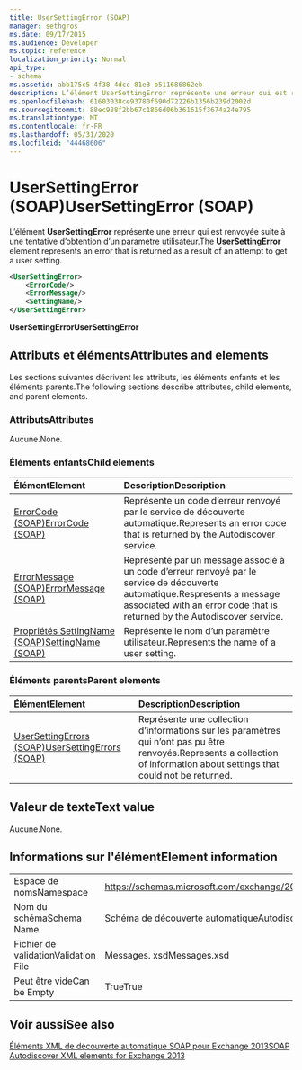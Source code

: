 ```yaml
---
title: UserSettingError (SOAP)
manager: sethgros
ms.date: 09/17/2015
ms.audience: Developer
ms.topic: reference
localization_priority: Normal
api_type:
- schema
ms.assetid: abb175c5-4f38-4dcc-81e3-b511686862eb
description: L’élément UserSettingError représente une erreur qui est renvoyée suite à une tentative d’obtention d’un paramètre utilisateur.
ms.openlocfilehash: 61603038ce93780f690d72226b1356b239d2002d
ms.sourcegitcommit: 88ec988f2bb67c1866d06b361615f3674a24e795
ms.translationtype: MT
ms.contentlocale: fr-FR
ms.lasthandoff: 05/31/2020
ms.locfileid: "44468606"
---
```

# <a name="usersettingerror-soap"></a><span data-ttu-id="031ee-103">UserSettingError (SOAP)</span><span class="sxs-lookup"><span data-stu-id="031ee-103">UserSettingError (SOAP)</span></span>

<span data-ttu-id="031ee-104">L’élément **UserSettingError** représente une erreur qui est renvoyée suite à une tentative d’obtention d’un paramètre utilisateur.</span><span class="sxs-lookup"><span data-stu-id="031ee-104">The **UserSettingError** element represents an error that is returned as a result of an attempt to get a user setting.</span></span> 
  
```XML
<UserSettingError>
    <ErrorCode/>
    <ErrorMessage/>
    <SettingName/>
</UserSettingError>
```

 <span data-ttu-id="031ee-105">**UserSettingError**</span><span class="sxs-lookup"><span data-stu-id="031ee-105">**UserSettingError**</span></span>
## <a name="attributes-and-elements"></a><span data-ttu-id="031ee-106">Attributs et éléments</span><span class="sxs-lookup"><span data-stu-id="031ee-106">Attributes and elements</span></span>

<span data-ttu-id="031ee-107">Les sections suivantes décrivent les attributs, les éléments enfants et les éléments parents.</span><span class="sxs-lookup"><span data-stu-id="031ee-107">The following sections describe attributes, child elements, and parent elements.</span></span>
  
### <a name="attributes"></a><span data-ttu-id="031ee-108">Attributs</span><span class="sxs-lookup"><span data-stu-id="031ee-108">Attributes</span></span>

<span data-ttu-id="031ee-109">Aucune.</span><span class="sxs-lookup"><span data-stu-id="031ee-109">None.</span></span>
  
### <a name="child-elements"></a><span data-ttu-id="031ee-110">Éléments enfants</span><span class="sxs-lookup"><span data-stu-id="031ee-110">Child elements</span></span>

|<span data-ttu-id="031ee-111">**Élément**</span><span class="sxs-lookup"><span data-stu-id="031ee-111">**Element**</span></span>|<span data-ttu-id="031ee-112">**Description**</span><span class="sxs-lookup"><span data-stu-id="031ee-112">**Description**</span></span>|
|:-----|:-----|
|[<span data-ttu-id="031ee-113">ErrorCode (SOAP)</span><span class="sxs-lookup"><span data-stu-id="031ee-113">ErrorCode (SOAP)</span></span>](errorcode-soap.md) <br/> |<span data-ttu-id="031ee-114">Représente un code d’erreur renvoyé par le service de découverte automatique.</span><span class="sxs-lookup"><span data-stu-id="031ee-114">Represents an error code that is returned by the Autodiscover service.</span></span>  <br/> |
|[<span data-ttu-id="031ee-115">ErrorMessage (SOAP)</span><span class="sxs-lookup"><span data-stu-id="031ee-115">ErrorMessage (SOAP)</span></span>](errormessage-soap.md) <br/> |<span data-ttu-id="031ee-116">Représenté par un message associé à un code d’erreur renvoyé par le service de découverte automatique.</span><span class="sxs-lookup"><span data-stu-id="031ee-116">Respresents a message associated with an error code that is returned by the Autodiscover service.</span></span>  <br/> |
|[<span data-ttu-id="031ee-117">Propriétés SettingName (SOAP)</span><span class="sxs-lookup"><span data-stu-id="031ee-117">SettingName (SOAP)</span></span>](settingname-soap.md) <br/> |<span data-ttu-id="031ee-118">Représente le nom d’un paramètre utilisateur.</span><span class="sxs-lookup"><span data-stu-id="031ee-118">Represents the name of a user setting.</span></span>  <br/> |
   
### <a name="parent-elements"></a><span data-ttu-id="031ee-119">Éléments parents</span><span class="sxs-lookup"><span data-stu-id="031ee-119">Parent elements</span></span>

|<span data-ttu-id="031ee-120">**Élément**</span><span class="sxs-lookup"><span data-stu-id="031ee-120">**Element**</span></span>|<span data-ttu-id="031ee-121">**Description**</span><span class="sxs-lookup"><span data-stu-id="031ee-121">**Description**</span></span>|
|:-----|:-----|
|[<span data-ttu-id="031ee-122">UserSettingErrors (SOAP)</span><span class="sxs-lookup"><span data-stu-id="031ee-122">UserSettingErrors (SOAP)</span></span>](usersettingerrors-soap.md) <br/> |<span data-ttu-id="031ee-123">Représente une collection d’informations sur les paramètres qui n’ont pas pu être renvoyés.</span><span class="sxs-lookup"><span data-stu-id="031ee-123">Represents a collection of information about settings that could not be returned.</span></span>  <br/> |
   
## <a name="text-value"></a><span data-ttu-id="031ee-124">Valeur de texte</span><span class="sxs-lookup"><span data-stu-id="031ee-124">Text value</span></span>

<span data-ttu-id="031ee-125">Aucune.</span><span class="sxs-lookup"><span data-stu-id="031ee-125">None.</span></span>
  
## <a name="element-information"></a><span data-ttu-id="031ee-126">Informations sur l'élément</span><span class="sxs-lookup"><span data-stu-id="031ee-126">Element information</span></span>

|||
|:-----|:-----|
|<span data-ttu-id="031ee-127">Espace de noms</span><span class="sxs-lookup"><span data-stu-id="031ee-127">Namespace</span></span>  <br/> |https://schemas.microsoft.com/exchange/2010/Autodiscover  <br/> |
|<span data-ttu-id="031ee-128">Nom du schéma</span><span class="sxs-lookup"><span data-stu-id="031ee-128">Schema Name</span></span>  <br/> |<span data-ttu-id="031ee-129">Schéma de découverte automatique</span><span class="sxs-lookup"><span data-stu-id="031ee-129">Autodiscover schema</span></span>  <br/> |
|<span data-ttu-id="031ee-130">Fichier de validation</span><span class="sxs-lookup"><span data-stu-id="031ee-130">Validation File</span></span>  <br/> |<span data-ttu-id="031ee-131">Messages. xsd</span><span class="sxs-lookup"><span data-stu-id="031ee-131">Messages.xsd</span></span>  <br/> |
|<span data-ttu-id="031ee-132">Peut être vide</span><span class="sxs-lookup"><span data-stu-id="031ee-132">Can be Empty</span></span>  <br/> |<span data-ttu-id="031ee-133">True</span><span class="sxs-lookup"><span data-stu-id="031ee-133">True</span></span>  <br/> |
   
## <a name="see-also"></a><span data-ttu-id="031ee-134">Voir aussi</span><span class="sxs-lookup"><span data-stu-id="031ee-134">See also</span></span>



[<span data-ttu-id="031ee-135">Éléments XML de découverte automatique SOAP pour Exchange 2013</span><span class="sxs-lookup"><span data-stu-id="031ee-135">SOAP Autodiscover XML elements for Exchange 2013</span></span>](soap-autodiscover-xml-elements-for-exchange-2013.md)

